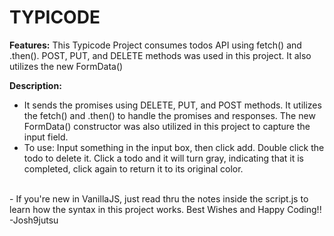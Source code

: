 # TYPICODE

**Features:**
This Typicode Project consumes todos API using fetch() and .then(). POST, PUT, and DELETE methods was used in this project. It also utilizes the new FormData()

**Description:**
- It sends the promises using DELETE, PUT, and POST methods. It utilizes the fetch() and .then() to handle the promises and responses. The new FormData() constructor was also utilized in this project to capture the input field.
- To use:
Input something in the input box, then click add. Double click the todo to delete it. Click a todo and it will turn gray, indicating that it is completed, click again to return it to its original color. 
<br>
- If you're new in VanillaJS, just read thru the notes inside the script.js to learn how the syntax in this project works.
Best Wishes and Happy Coding!!
-Josh9jutsu